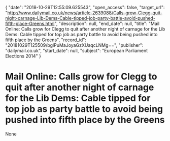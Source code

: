{
  "date": "2018-10-29T12:55:09.625543", 
  "open_access": false, 
  "target_url": "http://www.dailymail.co.uk/news/article-2639088/Calls-grow-Clegg-quit-night-carnage-Lib-Dems-Cable-tipped-job-party-battle-avoid-pushed-fifth-place-Greens.html", 
  "description": null, 
  "end_date": null, 
  "title": "Mail Online: Calls grow for Clegg to quit after another night of carnage for the Lib Dems: Cable tipped for top job as party battle to avoid being pushed into fifth place by the Greens", 
  "record_id": "20181029T125509/bglPuMaJoyaGzXUaqcLNMg==", 
  "publisher": "dailymail.co.uk", 
  "start_date": null, 
  "subject": "European Parliament Elections 2014"
}

# Mail Online: Calls grow for Clegg to quit after another night of carnage for the Lib Dems: Cable tipped for top job as party battle to avoid being pushed into fifth place by the Greens

None